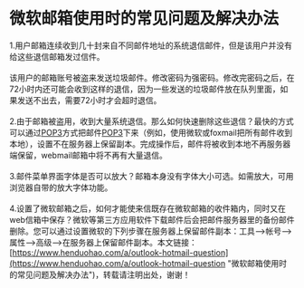 # 微软邮箱使用时的常见问题及解决办法
1.用户邮箱连续收到几十封来自不同邮件地址的系统退信邮件，但是该用户并没有给这些退信邮箱发过信件。\
\
该用户的邮箱账号被盗来发送垃圾邮件。修改密码为强密码。修改完密码之后，在72小时内还可能会收到这样的退信，因为一些发送的垃圾邮件放在队列里面，如果发送不出去，需要72小时才会超时退信。\
\
2.由于邮箱被盗用，收到大量系统退信。那么如何快速删除这些退信？最快的方式可以通过[POP3](https://www.henduohao.com/tag/pop3 "POP3，全名为“Post Office Protocol - Version 3”，即“邮局协议版本3”。")方式把邮件[POP3](https://www.henduohao.com/tag/pop3 "POP3，全名为“Post Office Protocol - Version 3”，即“邮局协议版本3”。")下来（例如，使用微软或foxmail把所有邮件收到本地），设置不在服务器上保留副本。完成操作后，邮件将被收到本地不再服务器端保留，webmail邮箱中将不再有大量退信。\
\
3.邮件菜单界面字体是否可以放大？邮箱本身没有字体大小可选。如需放大，可用浏览器自带的放大字体功能。\
\
4.设置了微软邮箱之后，如何才能使来信既存在微软邮箱的收件箱内，同时又在web信箱中保存？微软等第三方应用软件下载邮件后会把邮件服务器里的备份邮件删除。您可以通过设置微软的下列步骤在服务器上保留邮件副本：工具-->帐号-->属性-->高级-->在服务器上保留邮件副本。
​
本文链接：[https://www.henduohao.com/a/outlook-hotmail-question](https://www.henduohao.com/a/outlook-hotmail-question "微软邮箱使用时的常见问题及解决办法")，转载请注明出处，谢谢！